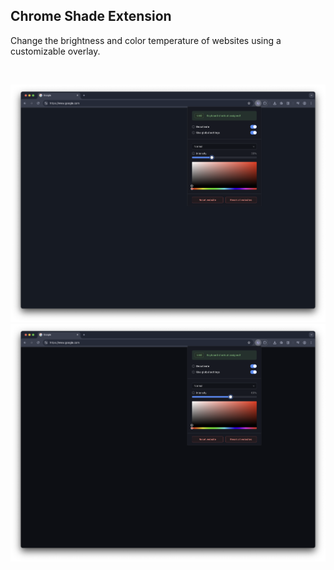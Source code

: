 ## Chrome Shade Extension

Change the brightness and color temperature of websites using a customizable overlay.

<br>

![](/metadata/screenshot-1.png)
![](/metadata/screenshot-2.png)
